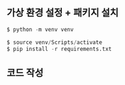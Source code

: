 ## 가상 환경 설정 + 패키지 설치

```python
$ python -m venv venv

$ source venv/Scripts/activate
$ pip install -r requirements.txt
```

## 코드 작성

